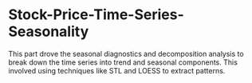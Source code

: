 # Stock-Price-Time-Series-Seasonality
This part drove the seasonal diagnostics and decomposition analysis to break down the time series into trend and seasonal components. This involved using techniques like STL and LOESS to extract patterns.
